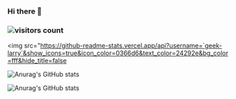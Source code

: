 ### Hi there 👋

<!--
**geek-larry/geek-larry** is a ✨ _special_ ✨ repository because its `README.md` (this file) appears on your GitHub profile.

Here are some ideas to get you started:

- 🔭 I’m currently working on ...
- 🌱 I’m currently learning ...
- 👯 I’m looking to collaborate on ...
- 🤔 I’m looking for help with ...
- 💬 Ask me about ...
- 📫 How to reach me: ...
- 😄 Pronouns: ...
- ⚡ Fun fact: ...
-->

### ![visitors count](https://visitors-by-url-pls-dont-use-this-in-your-repo.vercel.app/`您的账户名`-github-readme)
<img src="https://github-readme-stats.vercel.app/api?username=`geek-larry`&show_icons=true&icon_color=0366d6&text_color=24292e&bg_color=fff&hide_title=false

![Anurag's GitHub stats](https://github-readme-stats.vercel.app/api?username=geek-larry&count_private=true)

![Anurag's GitHub stats](https://github-readme-stats.vercel.app/api?username=geek-larry&show_icons=true&theme=dracula)

